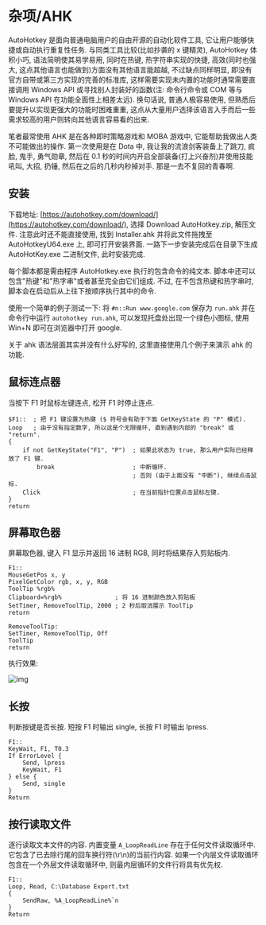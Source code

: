 # 杂项/AHK

AutoHotkey 是面向普通电脑用户的自由开源的自动化软件工具, 它让用户能够快捷或自动执行重复性任务. 与同类工具比较(比如抄袭的 x 键精灵), AutoHotkey 体积小巧, 语法简明使其易学易用, 同时在热键, 热字符串实现的快捷, 高效(同时也强大, 这点其他语言也能做到)方面没有其他语言能超越, 不过缺点同样明显, 即没有官方自带或第三方实现的完善的标准库, 这样需要实现未内置的功能时通常需要直接调用 Windows API 或寻找别人封装好的函数(注: 命令行命令或 COM 等与 Windows API 在功能全面性上相差太远). 换句话说, 普通人极容易使用, 但熟悉后要提升以实现更强大的功能时困难重重, 这点从大量用户选择该语言入手而后一些需求较高的用户则转向其他语言容易看的出来.

笔者最常使用 AHK 是在各种即时策略游戏和 MOBA 游戏中, 它能帮助我做出人类不可能做出的操作. 第一次使用是在 Dota 中, 我让我的流浪剑客装备上了跳刀, 疯脸, 鬼手, 勇气勋章, 然后在 0.1 秒的时间内开启全部装备(打上兴奋剂)并使用技能吼叫, 大招, 扔锤, 然后在之后的几秒内秒掉对手. 那是一去不复回的青春啊.

## 安装

下载地址: [https://autohotkey.com/download/](https://autohotkey.com/download/), 选择 Download AutoHotkey.zip, 解压文件. 注意此时还不能直接使用, 找到 Installer.ahk 并将此文件拖拽至 AutoHotkeyU64.exe 上, 即可打开安装界面. 一路下一步安装完成后在目录下生成 AutoHotKey.exe 二进制文件, 此时安装完成.

每个脚本都是需由程序 AutoHotkey.exe 执行的包含命令的纯文本. 脚本中还可以包含"热键"和"热字串"或者甚至完全由它们组成. 不过, 在不包含热键和热字串时, 脚本会在启动后从上往下按顺序执行其中的命令.

使用一个简单的例子测试一下: 将 `#n::Run www.google.com` 保存为 `run.ahk` 并在命令行中运行 `autohotkey run.ahk`, 可以发现托盘处出现一个绿色小图标, 使用 Win+N 即可在浏览器中打开 google.

关于 ahk 语法层面其实并没有什么好写的, 这里直接使用几个例子来演示 ahk 的功能.

## 鼠标连点器

当按下 F1 时鼠标左键连点, 松开 F1 时停止连点.

```ahk
$F1::  ; 把 F1 键设置为热键 ($ 符号会有助于下面 GetKeyState 的 "P" 模式).
Loop   ; 由于没有指定数字, 所以这是个无限循环, 直到遇到内部的 "break" 或 "return".
{
    if not GetKeyState("F1", "P")  ; 如果此状态为 true, 那么用户实际已经释放了 F1 键.
        break                      ; 中断循环.
                                   ; 否则 (由于上面没有 "中断"), 继续点击鼠标.
    Click                          ; 在当前指针位置点击鼠标左键.
}
return
```

## 屏幕取色器

屏幕取色器, 键入 F1 显示并返回 16 进制 RGB, 同时将结果存入剪贴板内.

```ahk
F1::
MouseGetPos x, y
PixelGetColor rgb, x, y, RGB
ToolTip %rgb%
Clipboard=%rgb%               ; 将 16 进制颜色放入剪贴板
SetTimer, RemoveToolTip, 2000 ; 2 秒后取消展示 ToolTip
return

RemoveToolTip:
SetTimer, RemoveToolTip, Off
ToolTip
return
```

执行效果:

![img](/img/ahk/overview/color.png)

## 长按

判断按键是否长按. 短按 F1 时输出 single, 长按 F1 时输出 lpress.

```ahk
F1::
KeyWait, F1, T0.3
If ErrorLevel {
    Send, lpress
    KeyWait, F1
} else {
    Send, single
}
Return
```

## 按行读取文件

逐行读取文本文件的内容. 内置变量 `A_LoopReadLine` 存在于任何文件读取循环中. 它包含了已去除行尾的回车换行符(\r\n)的当前行内容. 如果一个内层文件读取循环包含在一个外层文件读取循环中, 则最内层循环的文件行将具有优先权.

```ahk
F1::
Loop, Read, C:\Database Export.txt
{
    SendRaw, %A_LoopReadLine%`n
}
Return
```
